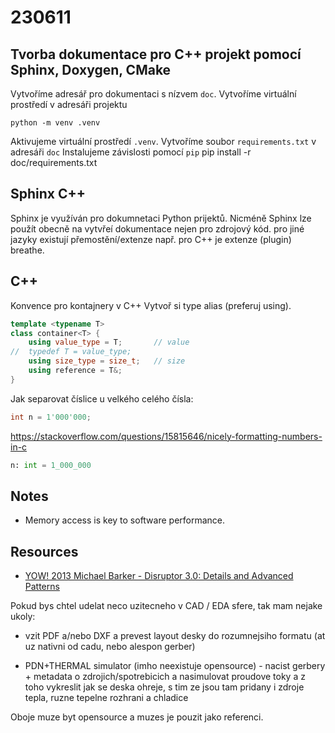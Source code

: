 # 230611

## Tvorba dokumentace pro C++ projekt pomocí Sphinx, Doxygen, CMake

Vytvoříme adresář pro dokumentaci s nízvem `doc`.
Vytvoříme virtuální prostředí v adresáři projektu

    python -m venv .venv

Aktivujeme virtuální prostředí `.venv`.
Vytvoříme soubor `requirements.txt` v adresáři `doc`
Instalujeme závislosti pomocí `pip`
    pip install -r doc/requirements.txt

## Sphinx C++

Sphinx je využíván pro dokumnetaci Python prijektů. Nicméně Sphinx lze použít obecně na vytvřeí dokumentace nejen pro zdrojový kód. pro jiné jazyky existují přemostění/extenze např. pro C++ je extenze (plugin) breathe.

## C++

Konvence pro kontajnery v C++
Vytvoř si type alias (preferuj using).

```cpp
template <typename T>
class container<T> {
    using value_type = T;       // value
//  typedef T = value_type;
    using size_type = size_t;   // size
    using reference = T&;
}
```

Jak separovat číslice u velkého celého čísla:

```cpp
int n = 1'000'000;
```

<https://stackoverflow.com/questions/15815646/nicely-formatting-numbers-in-c>

```python
n: int = 1_000_000 
```

## Notes

- Memory access is key to software performance.

## Resources

- [YOW! 2013 Michael Barker - Disruptor 3.0: Details and Advanced Patterns](https://www.youtube.com/watch?v=2Be_Lqa35Y0&ab_channel=SkillsMatter)

Pokud bys chtel udelat neco uzitecneho v CAD / EDA sfere, tak mam nejake ukoly:

- vzit PDF a/nebo DXF a prevest layout desky do rozumnejsiho formatu (at uz nativni od cadu, nebo alespon gerber)

- PDN+THERMAL simulator (imho neexistuje opensource) - nacist gerbery + metadata o zdrojich/spotrebicich a nasimulovat proudove toky a z toho vykreslit jak se deska ohreje, s tim ze jsou tam pridany i zdroje tepla, ruzne tepelne rozhrani a chladice

Oboje muze byt opensource a muzes je pouzit jako referenci.
